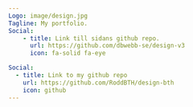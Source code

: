 ```yaml
---
Logo: image/design.jpg
Tagline: My portfolio.
Social:
    - title: Link till sidans github repo.
      url: https://github.com/dbwebb-se/design-v3
      icon: fa-solid fa-eye

Social:
  - title: Link to my github repo
    url: https://github.com/RoddBTH/design-bth
    icon: github
---
```

